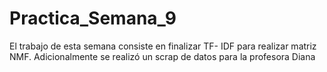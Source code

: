 # Practica_Semana_9
El trabajo de esta semana consiste en finalizar TF- IDF para realizar matriz NMF. Adicionalmente se realizó un scrap de datos para la profesora Diana
